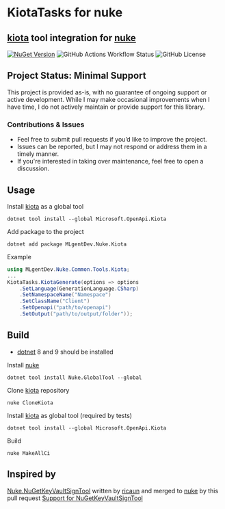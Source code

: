 # KiotaTasks for nuke
## [kiota](https://github.com/microsoft/kiota) tool integration for [nuke](https://github.com/nuke-build/nuke)
[![NuGet Version](https://img.shields.io/nuget/v/MLgentDev.Nuke.Kiota)](https://www.nuget.org/packages/MLgentDev.Nuke.Kiota)
![GitHub Actions Workflow Status](https://img.shields.io/github/actions/workflow/status/MLgentDev/nuke-kiota-tasks/MakeAllCi.yml)
![GitHub License](https://img.shields.io/github/license/MLgentDev/nuke-kiota-tasks)


## Project Status: Minimal Support
This project is provided as-is, with no guarantee of ongoing support or active development. While I may make occasional improvements when I have time, I do not actively maintain or provide support for this library.

### Contributions & Issues
* Feel free to submit pull requests if you’d like to improve the project.
* Issues can be reported, but I may not respond or address them in a timely manner.
* If you're interested in taking over maintenance, feel free to open a discussion.

## Usage
Install [kiota](https://github.com/microsoft/kiota) as a global tool
```shell
dotnet tool install --global Microsoft.OpenApi.Kiota
```
Add package to the project
```shell
dotnet add package MLgentDev.Nuke.Kiota 
```
Example
```csharp
using MLgentDev.Nuke.Common.Tools.Kiota;
...
KiotaTasks.KiotaGenerate(options => options
    .SetLanguage(GenerationLanguage.CSharp)
    .SetNamespaceName("Namespace")
    .SetClassName("Client")
    .SetOpenapi("path/to/openapi")
    .SetOutput("path/to/output/folder"));
```


## Build
* [dotnet](https://dotnet.microsoft.com/en-us/) 8 and 9 should be installed

Install [nuke](https://github.com/nuke-build/nuke) 
```shell
dotnet tool install Nuke.GlobalTool --global
```

Clone [kiota](https://github.com/microsoft/kiota) repository
```shell
nuke CloneKiota
```

Install [kiota](https://github.com/microsoft/kiota) as global tool (required by tests)
```shell
dotnet tool install --global Microsoft.OpenApi.Kiota
```

Build
```shell
nuke MakeAllCi
```

## Inspired by
[Nuke.NuGetKeyVaultSignTool](https://github.com/ricaun-io/Nuke.NuGetKeyVaultSignTool) written by [ricaun](https://github.com/ricaun)
and merged to [nuke](https://github.com/nuke-build/nuke) by this pull request [Support for NuGetKeyVaultSignTool](https://github.com/nuke-build/nuke/pull/1485)

